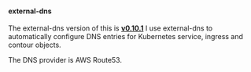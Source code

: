 #### external-dns

The external-dns version of this is [**v0.10.1**](https://github.com/kubernetes-sigs/external-dns/releases)
I use external-dns to automatically configure DNS entries for Kubernetes service, ingress and contour objects.

The DNS provider is AWS Route53.
